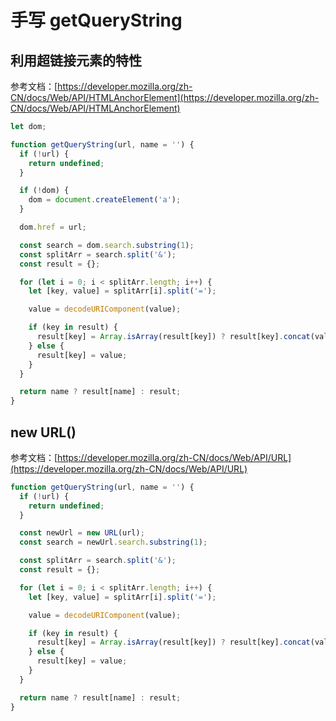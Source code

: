 # 手写 getQueryString

## 利用超链接元素的特性

参考文档：[https://developer.mozilla.org/zh-CN/docs/Web/API/HTMLAnchorElement](https://developer.mozilla.org/zh-CN/docs/Web/API/HTMLAnchorElement)

``` js
let dom;

function getQueryString(url, name = '') {
  if (!url) {
    return undefined;
  }

  if (!dom) {
    dom = document.createElement('a');
  }

  dom.href = url;

  const search = dom.search.substring(1);
  const splitArr = search.split('&');
  const result = {};

  for (let i = 0; i < splitArr.length; i++) {
    let [key, value] = splitArr[i].split('=');

    value = decodeURIComponent(value);

    if (key in result) {
      result[key] = Array.isArray(result[key]) ? result[key].concat(value) : [...result[key], value];
    } else {
      result[key] = value;
    }
  }

  return name ? result[name] : result;
}
```

## new URL()

参考文档：[https://developer.mozilla.org/zh-CN/docs/Web/API/URL](https://developer.mozilla.org/zh-CN/docs/Web/API/URL)

``` js
function getQueryString(url, name = '') {
  if (!url) {
    return undefined;
  }

  const newUrl = new URL(url);
  const search = newUrl.search.substring(1);

  const splitArr = search.split('&');
  const result = {};

  for (let i = 0; i < splitArr.length; i++) {
    let [key, value] = splitArr[i].split('=');

    value = decodeURIComponent(value);

    if (key in result) {
      result[key] = Array.isArray(result[key]) ? result[key].concat(value) : [...result[key], value];
    } else {
      result[key] = value;
    }
  }

  return name ? result[name] : result;
}
```
